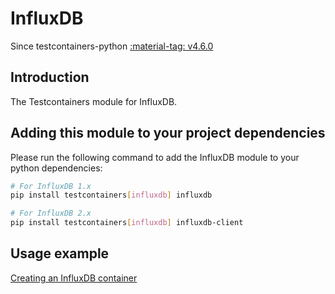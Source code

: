 # InfluxDB

Since testcontainers-python <a href="https://github.com/testcontainers/testcontainers-python/releases/tag/v4.6.0"><span class="tc-version">:material-tag: v4.6.0</span></a>

## Introduction

The Testcontainers module for InfluxDB.

## Adding this module to your project dependencies

Please run the following command to add the InfluxDB module to your python dependencies:

```bash
# For InfluxDB 1.x
pip install testcontainers[influxdb] influxdb

# For InfluxDB 2.x
pip install testcontainers[influxdb] influxdb-client
```

## Usage example

<!--codeinclude-->

[Creating an InfluxDB container](../../modules/influxdb/example_basic.py)

<!--/codeinclude-->
